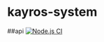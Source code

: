 # kayros-system
##api
[![Node.js CI](https://github.com/brunomarchasson/kayros-system/actions/workflows/api.yml/badge.svg?branch=main)](https://github.com/brunomarchasson/kayros-system/actions/workflows/api.yml)
